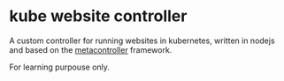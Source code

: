# kube website controller
A custom controller for running websites in kubernetes, written in nodejs and based on the [metacontroller](https://github.com/GoogleCloudPlatform/metacontroller) framework.

For learning purpouse only.
